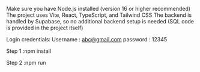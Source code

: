 
Make sure you have Node.js installed (version 16 or higher recommended)
The project uses Vite, React, TypeScript, and Tailwind CSS
The backend is handled by Supabase, so no additional backend setup is needed (SQL code is provided in the project itself)

Login credentials:
Username : abc@gmail.com
password : 12345


Step 1 :npm install

Step 2 :npm run

 


